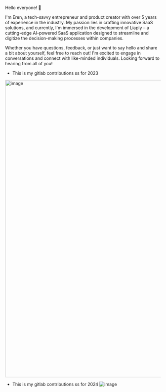 Hello everyone! 🌟

I'm Eren, a tech-savvy entrepreneur and product creator with over 5 years of experience in the industry. My passion lies in crafting innovative SaaS solutions, and currently, I'm immersed in the development of Liaply – a cutting-edge AI-powered SaaS application designed to streamline and digitize the decision-making processes within companies.

Whether you have questions, feedback, or just want to say hello and share a bit about yourself, feel free to reach out! I'm excited to engage in conversations and connect with like-minded individuals. Looking forward to hearing from all of you!
- This is my gitlab contributions ss for 2023
<img width="962" alt="image" src="https://github.com/erensagdic/erensagdic/assets/42411082/3ea9e840-38ce-42da-aa33-382f0442e473">

- This is my gitlab contributions ss for 2024
![image](https://github.com/user-attachments/assets/709c5b54-7825-4811-91da-f370b0d86041)


<!---
erensagdic/erensagdic is a ✨ special ✨ repository because its `README.md` (this file) appears on your GitHub profile.
You can click the Preview link to take a look at your changes.
--->
